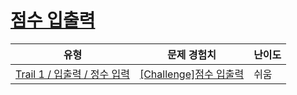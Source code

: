 # [점수 입출력](https://www.codetree.ai/trails/complete/curated-cards/challenge-enter-int-and-print-score)

|유형|문제 경험치|난이도|
|---|---|---|
|[Trail 1 / 입출력 / 정수 입력](https://www.codetree.ai/trail-info/novice-low/)|[[Challenge]점수 입출력](https://www.codetree.ai/trails/complete/curated-cards/challenge-enter-int-and-print-score/)|쉬움|

